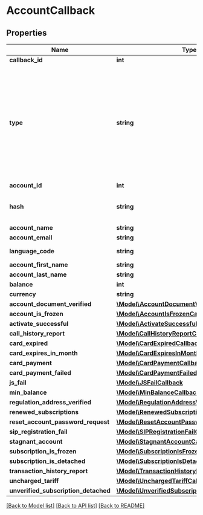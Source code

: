 # AccountCallback

## Properties
Name | Type | Description | Notes
------------ | ------------- | ------------- | -------------
**callback_id** | **int** | The callback ID (sequence). | 
**type** | **string** | The callback type. The following values are possible: account_document_verified, account_is_frozen, activate_successful, call_history_report, card_expired, card_expires_in_month, card_payment, card_payment_failed, js_fail, min_balance, regulation_address_verified, renewed_subscriptions, reset_account_password_request, sip_registration_fail, stagnant_account, subscription_is_detached, subscription_is_frozen, transaction_history_report, uncharged_tariff, unverified_subscription_detached. | 
**account_id** | **int** | The account ID. | 
**hash** | **string** | The security hash: hash &#x3D; md5(account_salt + account_id + api_key + callback_id). Example: 50c5fe2290cd7409b37e673b8b05e495 | 
**account_name** | **string** | The account name. | 
**account_email** | **string** | The account email. | 
**language_code** | **string** | The notification language code (2 symbols, ISO639-1). Examples: en, ru | 
**account_first_name** | **string** | The first name. | 
**account_last_name** | **string** | The last name. | 
**balance** | **int** | The account&#39;s money. | 
**currency** | **string** | The currency code (USD, RUR, EUR, ...). | 
**account_document_verified** | [**\Model\AccountDocumentVerifiedCallback**](AccountDocumentVerifiedCallback.md) |  | [optional] 
**account_is_frozen** | [**\Model\AccountIsFrozenCallback**](AccountIsFrozenCallback.md) |  | [optional] 
**activate_successful** | [**\Model\ActivateSuccessfulCallback**](ActivateSuccessfulCallback.md) |  | [optional] 
**call_history_report** | [**\Model\CallHistoryReportCallback**](CallHistoryReportCallback.md) |  | [optional] 
**card_expired** | [**\Model\CardExpiredCallback**](CardExpiredCallback.md) |  | [optional] 
**card_expires_in_month** | [**\Model\CardExpiresInMonthCallback**](CardExpiresInMonthCallback.md) |  | [optional] 
**card_payment** | [**\Model\CardPaymentCallback**](CardPaymentCallback.md) |  | [optional] 
**card_payment_failed** | [**\Model\CardPaymentFailedCallback**](CardPaymentFailedCallback.md) |  | [optional] 
**js_fail** | [**\Model\JSFailCallback**](JSFailCallback.md) |  | [optional] 
**min_balance** | [**\Model\MinBalanceCallback**](MinBalanceCallback.md) |  | [optional] 
**regulation_address_verified** | [**\Model\RegulationAddressVerifiedCallback**](RegulationAddressVerifiedCallback.md) |  | [optional] 
**renewed_subscriptions** | [**\Model\RenewedSubscriptionsCallback**](RenewedSubscriptionsCallback.md) |  | [optional] 
**reset_account_password_request** | [**\Model\ResetAccountPasswordRequestCallback**](ResetAccountPasswordRequestCallback.md) |  | [optional] 
**sip_registration_fail** | [**\Model\SIPRegistrationFailCallback**](SIPRegistrationFailCallback.md) |  | [optional] 
**stagnant_account** | [**\Model\StagnantAccountCallback**](StagnantAccountCallback.md) |  | [optional] 
**subscription_is_frozen** | [**\Model\SubscriptionIsFrozenCallback**](SubscriptionIsFrozenCallback.md) |  | [optional] 
**subscription_is_detached** | [**\Model\SubscriptionIsDetachedCallback**](SubscriptionIsDetachedCallback.md) |  | [optional] 
**transaction_history_report** | [**\Model\TransactionHistoryReportCallback**](TransactionHistoryReportCallback.md) |  | [optional] 
**uncharged_tariff** | [**\Model\UnchargedTariffCallback**](UnchargedTariffCallback.md) |  | [optional] 
**unverified_subscription_detached** | [**\Model\UnverifiedSubscriptionDetachedCallback**](UnverifiedSubscriptionDetachedCallback.md) |  | [optional] 

[[Back to Model list]](../README.md#documentation-for-models) [[Back to API list]](../README.md#documentation-for-api-endpoints) [[Back to README]](../README.md)


